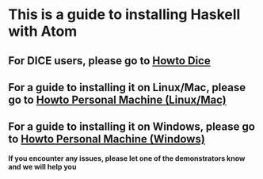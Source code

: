 # This is a guide to installing Haskell with Atom

## For DICE users, please go to [Howto Dice](https://github.com/livecodealex/haskell-atom/blob/master/howto_dice.md)

## For a guide to installing it on Linux/Mac, please go to [Howto Personal Machine (Linux/Mac)](https://github.com/livecodealex/haskell-atom/blob/master/howto_personal_mac_linux.md)

## For a guide to installing it on Windows, please go to [Howto Personal Machine (Windows)]()

**If you encounter any issues, please let one of the demonstrators know and we will help you**
